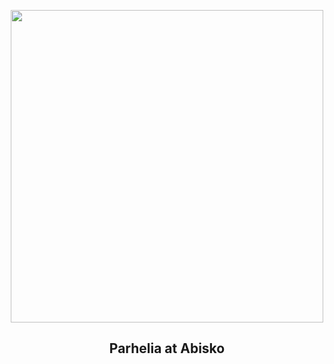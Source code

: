 
<p align="center"><img src="https://apod.nasa.gov/apod/image/2502/_D8A2600d_1024.jpg" width="500" height="500"></p>
<h2 align="center"> Parhelia at Abisko </h2>
